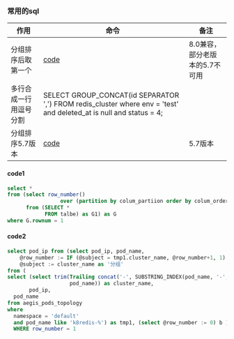### 常用的sql

| 作用          | 命令                                                                                                                  | 备注                 |   
|-------------|---------------------------------------------------------------------------------------------------------------------|--------------------|
| 分组排序后取第一个   | [code](#code1)                                                                                                      | 8.0兼容，部分老版本的5.7不可用 |
| 多行合成一行用逗号分割 | SELECT GROUP_CONCAT(id SEPARATOR ',') FROM redis_cluster  where env = 'test' and deleted_at is null and status = 4; |                    |
| 分组排序5.7版本   | [code](#code2)                                                                                                      | 5.7版本              |

#### code1

```sql
select *
from (select row_number()
                 over (partition by colum_partiion order by colum_order desc) as rownum, *
      from (SELECT *
            FROM talbe) as G1) as G
where G.rownum = 1
```

#### code2
```sql
select pod_ip from (select pod_ip, pod_name,
    @row_number := IF (@subject = tmp1.cluster_name, @row_number+1, 1) as row_number,
    @subject := cluster_name as '分组'
from (
select (select trim(Trailing concat('-', SUBSTRING_INDEX(pod_name, '-', -2)) from
                    pod_name)) as cluster_name,
       pod_ip,
  pod_name
from aegis_pods_topology
where 
  namespace = 'default'
  and pod_name like 'k8redis-%') as tmp1, (select @row_number := 0) b ) as c
  WHERE row_number = 1
```